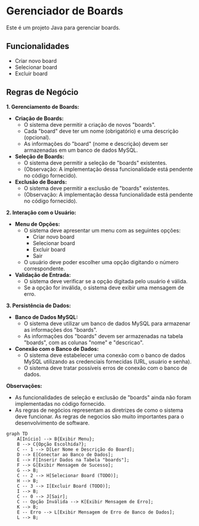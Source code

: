 # Gerenciador de Boards

Este é um projeto Java para gerenciar boards.

## Funcionalidades

- Criar novo board
- Selecionar board
- Excluir board

## Regras de Negócio

**1. Gerenciamento de Boards:**

* **Criação de Boards:**
    * O sistema deve permitir a criação de novos "boards".
    * Cada "board" deve ter um nome (obrigatório) e uma descrição (opcional).
    * As informações do "board" (nome e descrição) devem ser armazenadas em um banco de dados MySQL.
* **Seleção de Boards:**
    * O sistema deve permitir a seleção de "boards" existentes.
    * (Observação: A implementação dessa funcionalidade está pendente no código fornecido).
* **Exclusão de Boards:**
    * O sistema deve permitir a exclusão de "boards" existentes.
    * (Observação: A implementação dessa funcionalidade está pendente no código fornecido).

**2. Interação com o Usuário:**

* **Menu de Opções:**
    * O sistema deve apresentar um menu com as seguintes opções:
        * Criar novo board
        * Selecionar board
        * Excluir board
        * Sair
    * O usuário deve poder escolher uma opção digitando o número correspondente.
* **Validação de Entrada:**
    * O sistema deve verificar se a opção digitada pelo usuário é válida.
    * Se a opção for inválida, o sistema deve exibir uma mensagem de erro.

**3. Persistência de Dados:**

* **Banco de Dados MySQL:**
    * O sistema deve utilizar um banco de dados MySQL para armazenar as informações dos "boards".
    * As informações dos "boards" devem ser armazenadas na tabela "boards", com as colunas "nome" e "descricao".
* **Conexão com o Banco de Dados:**
    * O sistema deve estabelecer uma conexão com o banco de dados MySQL utilizando as credenciais fornecidas (URL, usuário e senha).
    * O sistema deve tratar possíveis erros de conexão com o banco de dados.

**Observações:**

* As funcionalidades de seleção e exclusão de "boards" ainda não foram implementadas no código fornecido.
* As regras de negócios representam as diretrizes de como o sistema deve funcionar. As regras de negocios são muito importantes para o desenvolvimento de software.

```
graph TD
    A[Início] --> B{Exibir Menu};
    B --> C{Opção Escolhida?};
    C -- 1 --> D[Ler Nome e Descrição do Board];
    D --> E[Conectar ao Banco de Dados];
    E --> F[Inserir Dados na Tabela "boards"];
    F --> G[Exibir Mensagem de Sucesso];
    G --> B;
    C -- 2 --> H[Selecionar Board (TODO)];
    H --> B;
    C -- 3 --> I[Excluir Board (TODO)];
    I --> B;
    C -- 0 --> J[Sair];
    C -- Opção Inválida --> K[Exibir Mensagem de Erro];
    K --> B;
    E -- Erro --> L[Exibir Mensagem de Erro de Banco de Dados];
    L --> B;
```
